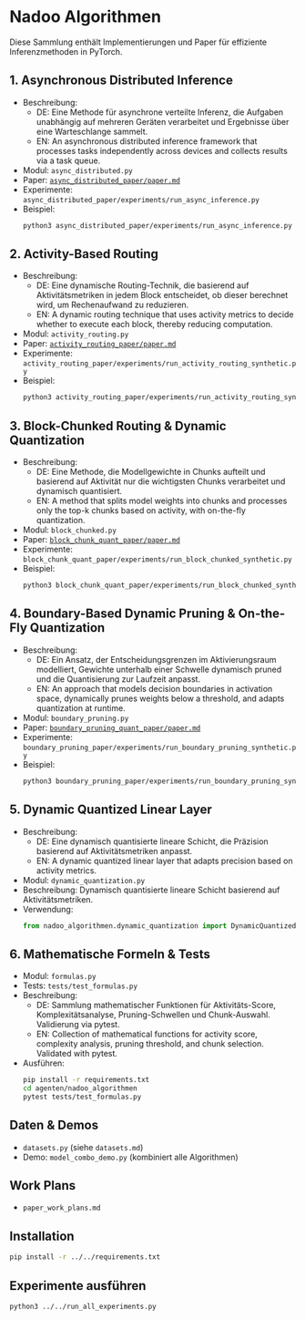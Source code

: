 # Nadoo Algorithmen

Diese Sammlung enthält Implementierungen und Paper für effiziente Inferenzmethoden in PyTorch.

## 1. Asynchronous Distributed Inference
- Beschreibung:
  - DE: Eine Methode für asynchrone verteilte Inferenz, die Aufgaben unabhängig auf mehreren Geräten verarbeitet und Ergebnisse über eine Warteschlange sammelt.
  - EN: An asynchronous distributed inference framework that processes tasks independently across devices and collects results via a task queue.
- Modul: `async_distributed.py`
- Paper: [`async_distributed_paper/paper.md`](async_distributed_paper/paper.md)
- Experimente: `async_distributed_paper/experiments/run_async_inference.py`
- Beispiel:
  ```bash
  python3 async_distributed_paper/experiments/run_async_inference.py --devices mac_studio raspberry_pi cortex_m4 --runs 5 --output async_results.csv
  ```

## 2. Activity-Based Routing
- Beschreibung:
  - DE: Eine dynamische Routing-Technik, die basierend auf Aktivitätsmetriken in jedem Block entscheidet, ob dieser berechnet wird, um Rechenaufwand zu reduzieren.
  - EN: A dynamic routing technique that uses activity metrics to decide whether to execute each block, thereby reducing computation.
- Modul: `activity_routing.py`
- Paper: [`activity_routing_paper/paper.md`](activity_routing_paper/paper.md)
- Experimente: `activity_routing_paper/experiments/run_activity_routing_synthetic.py`
- Beispiel:
  ```bash
  python3 activity_routing_paper/experiments/run_activity_routing_synthetic.py --samples 10000 --D 128 --layers 6 --threshold 0.1 --batch-size 64 --runs 5 --output synthetic_activity_results.csv
  ```

## 3. Block-Chunked Routing & Dynamic Quantization
- Beschreibung:
  - DE: Eine Methode, die Modellgewichte in Chunks aufteilt und basierend auf Aktivität nur die wichtigsten Chunks verarbeitet und dynamisch quantisiert.
  - EN: A method that splits model weights into chunks and processes only the top-k chunks based on activity, with on-the-fly quantization.
- Modul: `block_chunked.py`
- Paper: [`block_chunk_quant_paper/paper.md`](block_chunk_quant_paper/paper.md)
- Experimente: `block_chunk_quant_paper/experiments/run_block_chunked_synthetic.py`
- Beispiel:
  ```bash
  python3 block_chunk_quant_paper/experiments/run_block_chunked_synthetic.py --layers 6 --chunks 12 --topk 3 --runs 5 --batch-size 1 --output synthetic_results.csv
  ```

## 4. Boundary-Based Dynamic Pruning & On-the-Fly Quantization
- Beschreibung:
  - DE: Ein Ansatz, der Entscheidungsgrenzen im Aktivierungsraum modelliert, Gewichte unterhalb einer Schwelle dynamisch pruned und die Quantisierung zur Laufzeit anpasst.
  - EN: An approach that models decision boundaries in activation space, dynamically prunes weights below a threshold, and adapts quantization at runtime.
- Modul: `boundary_pruning.py`
- Paper: [`boundary_pruning_quant_paper/paper.md`](boundary_pruning_quant_paper/paper.md)
- Experimente: `boundary_pruning_paper/experiments/run_boundary_pruning_synthetic.py`
- Beispiel:
  ```bash
  python3 boundary_pruning_paper/experiments/run_boundary_pruning_synthetic.py --layers 6 --in-dim 128 --out-dim 128 --threshold 0.2 --runs 5 --batch-size 64 --output synthetic_pruning_results.csv
  ```

## 5. Dynamic Quantized Linear Layer
- Beschreibung:
  - DE: Eine dynamisch quantisierte lineare Schicht, die Präzision basierend auf Aktivitätsmetriken anpasst.
  - EN: A dynamic quantized linear layer that adapts precision based on activity metrics.
- Modul: `dynamic_quantization.py`
- Beschreibung: Dynamisch quantisierte lineare Schicht basierend auf Aktivitätsmetriken.
- Verwendung:
  ```python
  from nadoo_algorithmen.dynamic_quantization import DynamicQuantizedLinear
  ```

## 6. Mathematische Formeln & Tests
- Modul: `formulas.py`
- Tests: `tests/test_formulas.py`
- Beschreibung:
  - DE: Sammlung mathematischer Funktionen für Aktivitäts-Score, Komplexitätsanalyse, Pruning-Schwellen und Chunk-Auswahl. Validierung via pytest.
  - EN: Collection of mathematical functions for activity score, complexity analysis, pruning threshold, and chunk selection. Validated with pytest.
- Ausführen:
  ```bash
  pip install -r requirements.txt
  cd agenten/nadoo_algorithmen
  pytest tests/test_formulas.py
  ```

## Daten & Demos
- `datasets.py` (siehe `datasets.md`)
- Demo: `model_combo_demo.py` (kombiniert alle Algorithmen)

## Work Plans
- `paper_work_plans.md`

## Installation
```bash
pip install -r ../../requirements.txt
```

## Experimente ausführen
```bash
python3 ../../run_all_experiments.py
